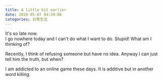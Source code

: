 ```yaml
---
title: A little bit earlier
date: 2010-05-07 04:39:08
categories: 日常生活
---
```


It's so late now.  
I go nowhere today and I can't do what I want to do. Stupid! What am I thinking of?  
  
Recently, I think of refusing someone but have no idea. Anyway I can just tell him the truth, but when?  
  
I am addicted to an online game these days. It is additive but in another word killing.